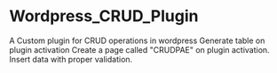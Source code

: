# Wordpress_CRUD_Plugin
A Custom plugin for CRUD operations in wordpress
Generate table on plugin activation Create a page called "CRUDPAE" on plugin activation.
Insert data with proper validation.

